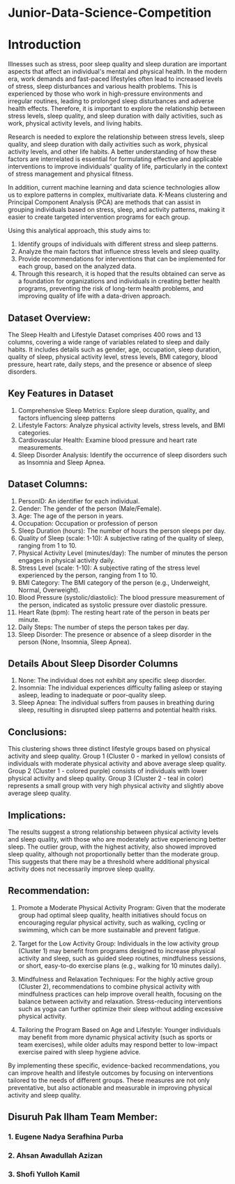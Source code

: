 # Junior-Data-Science-Competition

# Introduction

Illnesses such as stress, poor sleep quality and sleep duration are important aspects that affect an individual's mental and physical health. In the modern era, work demands and fast-paced lifestyles often lead to increased levels of stress, sleep disturbances and various health problems. This is experienced by those who work in high-pressure environments and irregular routines, leading to prolonged sleep disturbances and adverse health effects. Therefore, it is important to explore the relationship between stress levels, sleep quality, and sleep duration with daily activities, such as work, physical activity levels, and living habits.

Research is needed to explore the relationship between stress levels, sleep quality, and sleep duration with daily activities such as work, physical activity levels, and other life habits. A better understanding of how these factors are interrelated is essential for formulating effective and applicable interventions to improve individuals' quality of life, particularly in the context of stress management and physical fitness.

In addition, current machine learning and data science technologies allow us to explore patterns in complex, multivariate data. K-Means clustering and Principal Component Analysis (PCA) are methods that can assist in grouping individuals based on stress, sleep, and activity patterns, making it easier to create targeted intervention programs for each group.

Using this analytical approach, this study aims to:

1. Identify groups of individuals with different stress and sleep patterns.
2. Analyze the main factors that influence stress levels and sleep quality.
3. Provide recommendations for interventions that can be implemented for each group, based on the analyzed data.
4. Through this research, it is hoped that the results obtained can serve as a foundation for organizations and individuals in creating better health programs, preventing the risk of long-term health problems, and improving quality of life with a data-driven approach.

## Dataset Overview:

The Sleep Health and Lifestyle Dataset comprises 400 rows and 13 columns, covering a wide range of variables related to sleep and daily habits. It includes details such as gender, age, occupation, sleep duration, quality of sleep, physical activity level, stress levels, BMI category, blood pressure, heart rate, daily steps, and the presence or absence of sleep disorders.

## Key Features in Dataset

1. Comprehensive Sleep Metrics: Explore sleep duration, quality, and factors influencing sleep patterns
2. Lifestyle Factors: Analyze physical activity levels, stress levels, and BMI categories.
3. Cardiovascular Health: Examine blood pressure and heart rate measurements.
4. Sleep Disorder Analysis: Identify the occurrence of sleep disorders such as Insomnia and Sleep Apnea.

## Dataset Columns:

1.  PersonID: An identifier for each individual.
2.  Gender: The gender of the person (Male/Female).
3.  Age: The age of the person in years.
4.  Occupation: Occupation or profession of person
5.  Sleep Duration (hours): The number of hours the person sleeps per day.
6.  Quality of Sleep (scale: 1-10): A subjective rating of the quality of sleep, ranging from 1 to 10.
7.  Physical Activity Level (minutes/day): The number of minutes the person engages in physical activity daily.
8.  Stress Level (scale: 1-10): A subjective rating of the stress level experienced by the person, ranging from 1 to 10.
9.  BMI Category: The BMI category of the person (e.g., Underweight, Normal, Overweight).
10. Blood Pressure (systolic/diastolic): The blood pressure measurement of the person, indicated as systolic pressure over diastolic pressure.
11. Heart Rate (bpm): The resting heart rate of the person in beats per minute.
12. Daily Steps: The number of steps the person takes per day.
13. Sleep Disorder: The presence or absence of a sleep disorder in the person (None, Insomnia, Sleep Apnea).

## Details About Sleep Disorder Columns

1.  None: The individual does not exhibit any specific sleep disorder.
2.  Insomnia: The individual experiences difficulty falling asleep or staying asleep, leading to inadequate or poor-quality sleep.
3.  Sleep Apnea: The individual suffers from pauses in breathing during sleep, resulting in disrupted sleep patterns and potential health risks.


## Conclusions:
This clustering shows three distinct lifestyle groups based on physical activity and sleep quality. Group 1 (Cluster 0 - marked in yellow) consists of individuals with moderate physical activity and above average sleep quality. Group 2 (Cluster 1 - colored purple) consists of individuals with lower physical activity and sleep quality. Group 3 (Cluster 2 - teal in color) represents a small group with very high physical activity and slightly above average sleep quality.

## Implications:
The results suggest a strong relationship between physical activity levels and sleep quality, with those who are moderately active experiencing better sleep. The outlier group, with the highest activity, also showed improved sleep quality, although not proportionally better than the moderate group. This suggests that there may be a threshold where additional physical activity does not necessarily improve sleep quality.

## Recommendation:
1. Promote a Moderate Physical Activity Program: Given that the moderate group had optimal sleep quality, health initiatives should focus on encouraging regular physical activity, such as walking, cycling or swimming, which can be more sustainable and prevent fatigue.

2. Target for the Low Activity Group: Individuals in the low activity group (Cluster 1) may benefit from programs designed to increase physical activity and sleep, such as guided sleep routines, mindfulness sessions, or short, easy-to-do exercise plans (e.g., walking for 10 minutes daily).

3. Mindfulness and Relaxation Techniques: For the highly active group (Cluster 2), recommendations to combine physical activity with mindfulness practices can help improve overall health, focusing on the balance between activity and relaxation. Stress-reducing interventions such as yoga can further optimize their sleep without adding excessive physical activity.

4. Tailoring the Program Based on Age and Lifestyle: Younger individuals may benefit from more dynamic physical activity (such as sports or team exercises), while older adults may respond better to low-impact exercise paired with sleep hygiene advice.

By implementing these specific, evidence-backed recommendations, you can improve health and lifestyle outcomes by focusing on interventions tailored to the needs of different groups. These measures are not only preventative, but also actionable and measurable in improving physical activity and sleep quality.


## Disuruh Pak Ilham Team Member:
### 1. Eugene Nadya Serafhina Purba
### 2. Ahsan Awadullah Azizan
### 3. Shofi Yulloh Kamil
